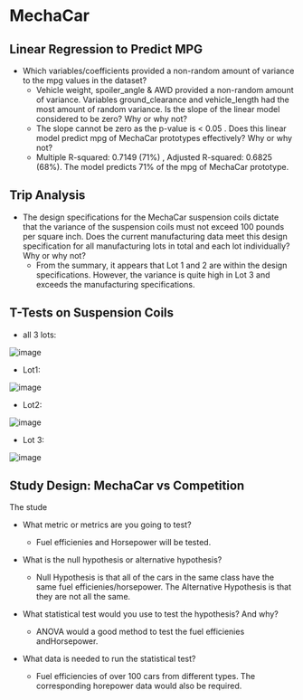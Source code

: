 # MechaCar

## Linear Regression to Predict MPG
* Which variables/coefficients provided a non-random amount of variance to the mpg values in the dataset?
  - Vehicle weight, spoiler_angle & AWD provided a non-random amount of variance. Variables ground_clearance and    vehicle_length had the most amount of random variance. 
Is the slope of the linear model considered to be zero? Why or why not?
  - The slope cannot be zero as the p-value is < 0.05 . 
Does this linear model predict mpg of MechaCar prototypes effectively? Why or why not?
  - Multiple R-squared:  0.7149 (71%) ,	Adjusted R-squared:  0.6825 (68%). The model predicts 71% of the mpg of MechaCar prototype.


## Trip Analysis
* The design specifications for the MechaCar suspension coils dictate that the variance of the suspension coils must not exceed 100 pounds per square inch. Does the current manufacturing data meet this design specification for all manufacturing lots in total and each lot individually? Why or why not?
  - From the summary, it appears that Lot 1 and 2 are within the design specifications. However, the variance is quite high in Lot 3 and exceeds the manufacturing specifications.  

## T-Tests on Suspension Coils

  - all 3 lots:
  
![image](https://user-images.githubusercontent.com/112893464/213878228-f497e9a8-542c-445a-b91f-00381e5933e2.png)

  - Lot1:
  
![image](https://user-images.githubusercontent.com/112893464/213878272-bb7debdd-17e6-4f6d-8091-17ee9623af14.png)

  - Lot2:

![image](https://user-images.githubusercontent.com/112893464/213878299-829bfae3-999f-43ac-999f-2aa1650b439d.png)

  - Lot 3:

![image](https://user-images.githubusercontent.com/112893464/213878318-8d982c06-f30e-4a26-be58-7f915da3fc9e.png)


## Study Design: MechaCar vs Competition
The stude 

* What metric or metrics are you going to test?
  - Fuel efficienies and Horsepower will be tested. 

* What is the null hypothesis or alternative hypothesis?
  - Null Hypothesis is that all of the cars in the same class have the same fuel efficienies/horsepower. The Alternative Hypothesis is that they are not all the same.

* What statistical test would you use to test the hypothesis? And why?
  - ANOVA would a good method to test the fuel efficienies andHorsepower. 

* What data is needed to run the statistical test?
  - Fuel efficiencies of over 100 cars from different types. The corresponding horepower data would also be required.

